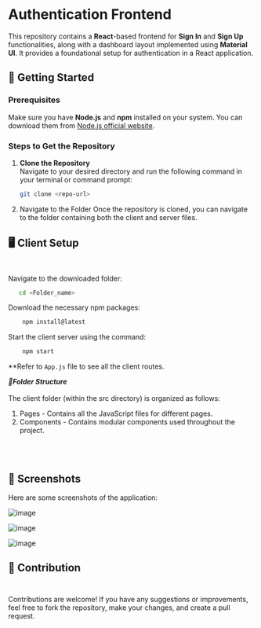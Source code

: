 # Authentication Frontend

This repository contains a **React**-based frontend for **Sign In** and **Sign Up** functionalities, along with a dashboard layout implemented using **Material UI**. It provides a foundational setup for authentication in a React application.

## 🚀 Getting Started

### Prerequisites

Make sure you have **Node.js** and **npm** installed on your system. You can download them from [Node.js official website](https://nodejs.org/).

### Steps to Get the Repository

1. **Clone the Repository**  
   Navigate to your desired directory and run the following command in your terminal or command prompt:
   ```bash
   git clone <repo-url>

2. Navigate to the Folder
Once the repository is cloned, you can navigate to the folder containing both the client and server files.


## **🖥️ Client Setup**</br></br>
Navigate to the downloaded folder:
  ```bash
     cd <Folder_name>
  ```
Download the necessary npm packages:
  ```bash
      npm install@latest
  ```
Start the client server using the command:
  ```bash
      npm start
  ```
**Refer to ``App.js`` file to see all the client routes.

 ***📂Folder Structure***</br></br>
  The client folder (within the src directory) is organized as follows:
  1. Pages - Contains all the JavaScript files for different pages.
  2. Components - Contains modular components used throughout the project.


</br></br>
## 📸 Screenshots</br>
Here are some screenshots of the application:

![image](https://github.com/user-attachments/assets/88b62ba4-3aef-44d3-ba36-4c96adce211f)

![image](https://github.com/user-attachments/assets/f3d565ad-a414-447a-95b8-8bdcbb1c992f)

![image](https://github.com/user-attachments/assets/832b6bdf-7f44-4651-a716-ea085e9f363e)



## 📝 Contribution</br></br>
Contributions are welcome! If you have any suggestions or improvements, feel free to fork the repository, make your changes, and create a pull request.
